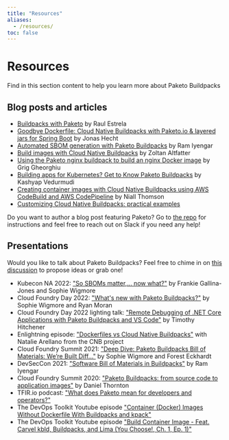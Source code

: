 ```yaml
---
title: "Resources"
aliases:
  - /resources/
toc: false
---
```

# Resources 
Find in this section content to help you learn more about Paketo Buildpacks

## Blog posts and articles

<!-- spellchecker-disable -->
* [Buildpacks with Paketo](https://parserdigital.com/buildpacks-with-paketo/) by Raul Estrela
* [Goodbye Dockerfile: Cloud Native Buildpacks with Paketo.io & layered jars for Spring Boot](https://blog.codecentric.de/buildpacks-spring-boot)
 by Jonas Hecht
 * [Automated SBOM generation with Paketo Buildpacks](https://thenewstack.io/automated-sbom-generation-with-paketo-buildpacks/) by Ram Iyengar
 * [Build images with Cloud Native Buildpacks](https://zoltanaltfatter.com/2020/12/26/build-images-with-cloud-native-buildpacks/) by Zoltan Altfatter
 * [Using the Paketo nginx buildpack to build an nginx Docker image](https://medium.com/towardsdev/using-the-paketo-nginx-buildpack-to-build-an-nginx-docker-image-42f4dc401df8) by Grig Gheorghiu
 * [Building apps for Kubernetes? Get to Know Paketo Buildpacks](https://medium.com/paketo-buildpacks/building-apps-for-kubernetes-get-to-know-paketo-buildpacks-6dc29b0f3cf3) by Kashyap Vedurmudi
 * [Creating container images with Cloud Native Buildpacks using AWS CodeBuild and AWS CodePipeline](https://aws.amazon.com/blogs/containers/creating-container-images-with-cloud-native-buildpacks-using-aws-codebuild-and-aws-codepipeline/) by Niall Thomson
 * [Customizing Cloud Native Buildpacks: practical examples](https://blog.dahanne.net/2021/02/06/customizing-cloud-native-buildpacks-practical-examples/)
<!-- spellchecker-enable -->

Do you want to author a blog post featuring Paketo? Go to [the repo](https://github.com/paketo-buildpacks/blog) for instructions and feel free to reach out on Slack if you need any help!
## Presentations

Would you like to talk about Paketo Buildpacks? Feel free to chime in on [this discussion](https://github.com/paketo-buildpacks/feedback/discussions/27) to propose ideas or grab one!
<!-- spellchecker-disable -->
* Kubecon NA 2022: ["So SBOMs matter,... now what?"](https://www.youtube.com/watch?v=ABDhDmpET-w&amp;ab_channel=CNCF%5BCloudNativeComputingFoundation%5D) by Frankie Gallina-Jones and Sophie Wigmore
* Cloud Foundry Day 2022: ["What's new with Paketo Buildpacks?"](https://www.youtube.com/watch?v=EBzgRFvkp-I&amp;index=9) by Sophie Wigmore and Ryan Moran
* Cloud Foundry Day 2022 lighting talk: ["Remote Debugging of .NET Core Applications with Paketo Buildpacks and VS Code"](https://www.youtube.com/watch?v=6KMuBWXQ5SU&amp;index=10) by Timothy Hitchener
* Enlightning episode: ["Dockerfiles vs Cloud Native Buildpacks"](https://www.youtube.com/watch?v=vfhfJ98ApwE&t=3408s) with Natalie Arellano from the CNB project
* Cloud Foundry Summit 2021: ["Deep Dive: Paketo Buildpacks Bill of Materials: We’re Built Diff..."](https://www.youtube.com/watch?v=q-WX-Xsji_Q&ab_channel=CloudFoundry) by Sophie Wigmore and Forest Eckhardt
* DevSecCon 2021: ["Software Bill of Materials in Buildpacks"](https://www.youtube.com/watch?v=iwHDNtL95rg&ab_channel=DevSecCon-) by Ram Iyengar
* Cloud Foundry Summit 2020: ["Paketo Buildpacks: from source code to application images"](https://www.youtube.com/watch?v=JVUh9OuA5N4) by Daniel Thornton
* TFIR.io podcast: ["What does Paketo mean for developers and operators?"](https://www.youtube.com/watch?v=kyQfP1ffjSQ&ab_channel=TheLinuxFoundation)
* The DevOps Toolkit Youtube episode ["Container (Docker) Images Without Dockerfile With Buildpacks and kpack"](https://www.youtube.com/watch?v=fbSoKu8NGSU&t=1439s&ab_channel=DevOpsToolkit)
* The DevOps Toolkit Youtube episode ["Build Container Image - Feat. Carvel kbld, Buildpacks, and Lima (You Choose!, Ch. 1, Ep. 1)"](https://www.youtube.com/watch?v=GDInFocQJTU&t=0s)
<!-- spellchecker-enable -->
